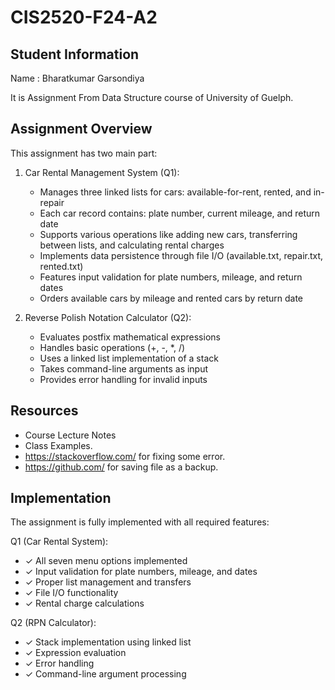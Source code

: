 # CIS2520-F24-A2

## Student Information 
Name : Bharatkumar Garsondiya

It is Assignment From Data Structure course of University of Guelph.

## Assignment Overview
This assignment has two main part:

1. Car Rental Management System (Q1):
   - Manages three linked lists for cars: available-for-rent, rented, and in-repair
   - Each car record contains: plate number, current mileage, and return date
   - Supports various operations like adding new cars, transferring between lists, and calculating rental charges
   - Implements data persistence through file I/O (available.txt, repair.txt, rented.txt)
   - Features input validation for plate numbers, mileage, and return dates
   - Orders available cars by mileage and rented cars by return date

2. Reverse Polish Notation Calculator (Q2):
   - Evaluates postfix mathematical expressions
   - Handles basic operations (+, -, *, /)
   - Uses a linked list implementation of a stack
   - Takes command-line arguments as input
   - Provides error handling for invalid inputs

## Resources 
- Course Lecture Notes
- Class Examples.
- https://stackoverflow.com/ for fixing some error.
- https://github.com/ for saving file as a backup.

## Implementation
The assignment is fully implemented with all required features:

Q1 (Car Rental System):
- ✓ All seven menu options implemented
- ✓ Input validation for plate numbers, mileage, and dates
- ✓ Proper list management and transfers
- ✓ File I/O functionality
- ✓ Rental charge calculations

Q2 (RPN Calculator):
- ✓ Stack implementation using linked list
- ✓ Expression evaluation
- ✓ Error handling
- ✓ Command-line argument processing


